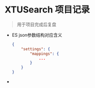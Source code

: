 # XTUSearch 项目记录

> 用于项目完成后复盘

- ES json参数结构对应含义

  ```json
  {
      "settings": {
          "mappings": {
              ...
          }
      }
  }
  ```

-  